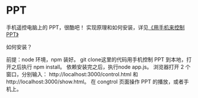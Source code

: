 PPT
===

手机遥控电脑上的 PPT，很酷吧！
实现原理和如何安装，详见[《用手机来控制PPT》](http://www.zhanxin.info/development/2013-07-19-mobile-control-ppt.html)

如何安装？

前提：node 环境，npm 装好。
git clone这里的代码用手机控制 PPT 到本地，打开之后执行 npm install。
依赖安装完之后，执行node app.js。
浏览器打开 2 个窗口，分别输入： http://localhost:3000/control.html 和 http://localhost:3000/show.html。
在 congtrol 页面操作 PPT 的播放，或者手机上。
